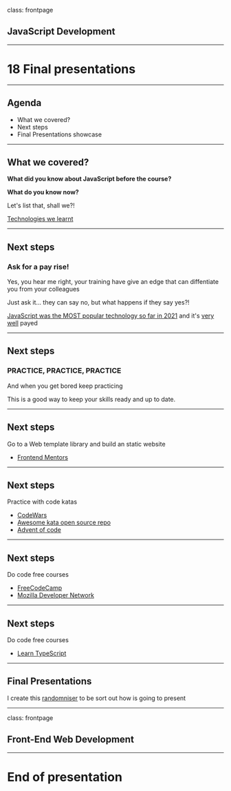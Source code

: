 class: frontpage

<div>
  <h2>JavaScript Development</h2>
  <hr/>
  <h1>18 Final presentations</h1>
</div>

---

## Agenda

- What we covered?
- Next steps
- Final Presentations showcase

---

## What we covered?

**What did you know about JavaScript before the course?**

**What do you know now?**

Let's list that, shall we?!

[Technologies we learnt](https://pataruco.github.io/ga-technologies/)

---

## Next steps

### Ask for a pay rise!

Yes, you hear me right, your training have give an edge that can diffentiate you from your colleagues

Just ask it... they can say no, but what happens if they say yes?!

[JavaScript was the MOST popular technology so far in 2021](https://insights.stackoverflow.com/survey/2021/#technology-most-popular-technologies)
and it's [very well](https://insights.stackoverflow.com/survey/2021/#technology-top-paying-technologies) payed

---

## Next steps

### PRACTICE, PRACTICE, PRACTICE

And when you get bored keep practicing

This is a good way to keep your skills ready and up to date.

---

## Next steps

Go to a Web template library and build an static website

- [Frontend Mentors](https://www.frontendmentor.io/)

---

## Next steps

Practice with code katas

- [CodeWars](https://www.codewars.com/kata)
- [Awesome kata open source repo](https://github.com/gamontal/awesome-katas)
- [Advent of code](https://adventofcode.com/)

---

## Next steps

Do code free courses

- [FreeCodeCamp](https://www.freecodecamp.org/)
- [Mozilla Developer Network](https://developer.mozilla.org/en-US/docs/Learn)

---

## Next steps

Do code free courses

- [Learn TypeScript](https://www.typescriptlang.org/docs/handbook/intro.html)

---

## Final Presentations

I create this [randomniser](https://pataruco.github.io/random-picker/) to be sort out how is going to present

---

class: frontpage

<div>
  <h2>Front-End Web Development</h2>
  <hr/>
  <h1>End of presentation</h1>
</div>
